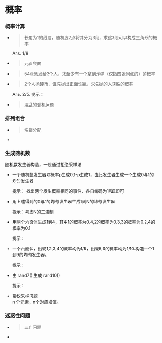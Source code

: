 # 概率


### 概率计算

- > 长度为1的线段，随机选2点将其分为3段，求这3段可以构成三角形的概率

    Ans. 1/8
- > 元首会面

- > 54张派发给3个人，求至少有一个拿到炸弹（仅指四张同点的）的概率

- > 2个人抛硬币，谁先抛出正面谁赢。求先抛的人获胜的概率

    Ans. 2/5. 提示：
- > 混乱的登机问题

### 排列组合

- > 名额分配
- 

### 生成随机数

随机数发生器构造，一般通过拒绝采样法

- 一个随机数发生器以概率p生成0,1-p生成1，由此发生器生成一个生成0与1的均匀发生器

    提示： 找出两个发生概率相同的事件，各自编码为1和0即可
-  用上述得到的0与1的均匀发生器生成1到N的均匀发生器

    提示：考虑N的二进制
- 用两个六面体生成1到4，其中1的概率为0.4,2的概率为0.3,3的概率为0.2,4的概率为0.1

    提示：
- 一个六面体，出现1,2,3,4的概率均为1/5，出现5,6的概率均为1/10.构造一个1到9的均匀发生器。

    提示：
- 由 rand7() 生成 rand10()

    提示：
- 带权采样问题  
    n 个元素，n个对应权值。

### 迷惑性问题

- > 三门问题
- 


